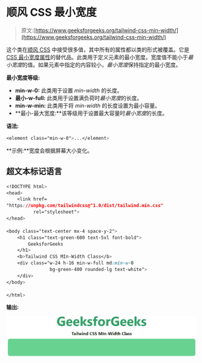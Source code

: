 # 顺风 CSS 最小宽度

> 原文:[https://www.geeksforgeeks.org/tailwind-css-min-width/](https://www.geeksforgeeks.org/tailwind-css-min-width/)

这个类在[顺风 CSS](https://www.geeksforgeeks.org/css-tailwind-introduction/) 中接受很多值，其中所有的属性都以类的形式被覆盖。它是 [CSS 最小宽度属性](https://www.geeksforgeeks.org/css-min-width-property/)的替代品。此类用于定义元素的最小宽度。宽度值不能小于*最小宽度*的值。如果元素中指定的内容较小，*最小宽度*保持指定的最小宽度。

**最小宽度等级:**

*   **min-w-0:** 此类用于设置 *min-width* 的长度。
*   **最小-w-full:** 此类用于设置满负荷时*最小宽度*的长度。
*   **min-w-min:** 此类用于将 *min-width* 的长度设置为最小容量。
*   **最小-最大宽度:**该等级用于设置最大容量时*最小宽度*的长度。

**语法:**

```css
<element class="min-w-0">...</element>
```

**示例:**宽度会根据屏幕大小变化。

## 超文本标记语言

```css
<!DOCTYPE html> 
<head> 
    <link href=
"https://unpkg.com/tailwindcss@^1.0/dist/tailwind.min.css" 
          rel="stylesheet"> 
</head> 

<body class="text-center mx-4 space-y-2"> 
    <h1 class="text-green-600 text-5xl font-bold">
        GeeksforGeeks
    </h1> 
    <b>Tailwind CSS MIn-Width Class</b> 
    <div class="w-24 h-16 min-w-full md:min-w-0 
                bg-green-400 rounded-lg text-white">
    </div>
</body> 

</html>
```

**输出:**

![](img/1ea0cd9791b54f3245baf91738017d90.png)